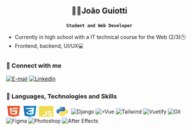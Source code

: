 <h2 align="center">🧑‍💻João Guiotti</h2>

<div align="center">
  
  **`Student and Web Developer`**
</div>
<div>
  
  - Currently in high school with a IT technical course for the Web (2/3)🕑
  - Frontend, backend, UI/UX💻
    
</div>

##

### 💬 Connect with me
[![E-mail](https://img.shields.io/badge/-Email-000?style=for-the-badge&logo=gmail&logoColor=5783eb&color=fcfaf5)](mailto:joaovitorguiotti8@gmail.com)
[![LinkedIn](https://img.shields.io/badge/-LinkedIn-blue?style=for-the-badge&logo=linkedin)](https://www.linkedin.com/in/jo%C3%A3o-vitor-5825b0299/)


##
### 📘 Languages, Technologies and Skills
  <img align="center" alt="HTML" height="30" width="40" src="https://raw.githubusercontent.com/devicons/devicon/master/icons/html5/html5-original.svg"> <img align="center" alt="CSS" height="30" width="40" src="https://raw.githubusercontent.com/devicons/devicon/master/icons/css3/css3-original.svg"> <img align="center" alt="Js" height="30" width="40" src="https://raw.githubusercontent.com/devicons/devicon/master/icons/javascript/javascript-plain.svg"> <img align="center" alt="Python" height="30" width="40" src="https://raw.githubusercontent.com/devicons/devicon/master/icons/python/python-original.svg"> <img align="center" alt="Django" height="30" width="40" src="https://cdn.jsdelivr.net/gh/devicons/devicon@latest/icons/django/django-plain.svg" /> <img align="center" alt="=Vue" height="30" width="40" src="https://cdn.jsdelivr.net/gh/devicons/devicon@latest/icons/vuejs/vuejs-original.svg"> <img align="center" alt="Tailwind" height="30" width="40" src="https://cdn.jsdelivr.net/gh/devicons/devicon@latest/icons/tailwindcss/tailwindcss-original.svg" /> <img align="center" alt="Vuetify" height="30" width="40" src="https://cdn.jsdelivr.net/gh/devicons/devicon@latest/icons/vuetify/vuetify-original.svg" /> <img align="center" alt="Git" height="30" width="40" src="https://cdn.jsdelivr.net/gh/devicons/devicon@latest/icons/git/git-original.svg" /> <img align="center" alt="Figma" height="30" width="40" src="https://cdn.jsdelivr.net/gh/devicons/devicon@latest/icons/figma/figma-original.svg" /> <img align="center" alt="Photoshop" height="30" width="40" src="https://cdn.jsdelivr.net/gh/devicons/devicon@latest/icons/photoshop/photoshop-original.svg" /> <img align="center" alt="After Effects" height="30" width="40" src="https://cdn.jsdelivr.net/gh/devicons/devicon@latest/icons/aftereffects/aftereffects-original.svg" />

